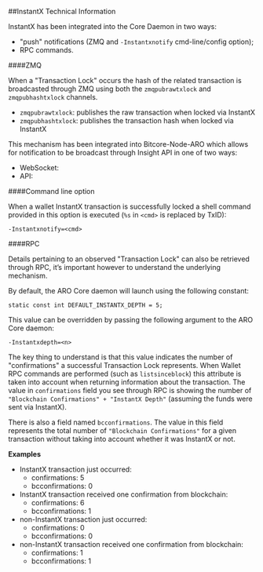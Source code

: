 ##InstantX Technical Information

InstantX has been integrated into the Core Daemon in two ways:
* "push" notifications (ZMQ and `-Instantxnotify` cmd-line/config option);
* RPC commands.

####ZMQ

When a "Transaction Lock" occurs the hash of the related transaction is broadcasted through ZMQ using both the `zmqpubrawtxlock` and `zmqpubhashtxlock` channels.

* `zmqpubrawtxlock`: publishes the raw transaction when locked via InstantX
* `zmqpubhashtxlock`: publishes the transaction hash when locked via InstantX

This mechanism has been integrated into Bitcore-Node-ARO which allows for notification to be broadcast through Insight API in one of two ways:
* WebSocket: 
* API: 

####Command line option

When a wallet InstantX transaction is successfully locked a shell command provided in this option is executed (`%s` in `<cmd>` is replaced by TxID):

```
-Instantxnotify=<cmd>
```

####RPC

Details pertaining to an observed "Transaction Lock" can also be retrieved through RPC, it’s important however to understand the underlying mechanism.

By default, the ARO Core daemon will launch using the following constant:

```
static const int DEFAULT_INSTANTX_DEPTH = 5;
```

This value can be overridden by passing the following argument to the ARO Core daemon:

```
-Instantxdepth=<n>
```

The key thing to understand is that this value indicates the number of "confirmations" a successful Transaction Lock represents. When Wallet RPC commands are performed (such as `listsinceblock`) this attribute is taken into account when returning information about the transaction. The value in `confirmations` field you see through RPC is showing the number of `"Blockchain Confirmations" + "InstantX Depth"` (assuming the funds were sent via InstantX).

There is also a field named `bcconfirmations`. The value in this field represents the total number of `"Blockchain Confirmations"` for a given transaction without taking into account whether it was InstantX or not.

**Examples**
* InstantX transaction just occurred:
    * confirmations: 5
    * bcconfirmations: 0
* InstantX transaction received one confirmation from blockchain:
    * confirmations: 6
    * bcconfirmations: 1
* non-InstantX transaction just occurred:
    * confirmations: 0
    * bcconfirmations: 0
* non-InstantX transaction received one confirmation from blockchain:
    * confirmations: 1
    * bcconfirmations: 1
